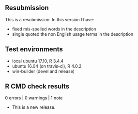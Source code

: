 ## Resubmission

This is a resubmission. In this version I have:

* fixed mis-spelled words in the description
* single quoted the non English usage terms in the description

## Test environments

* local ubuntu 17.10, R 3.4.4
* ubuntu 16.04 (on travis-ci), R 4.0.2
* win-builder (devel and release)

## R CMD check results

0 errors | 0 warnings | 1 note

* This is a new release.
